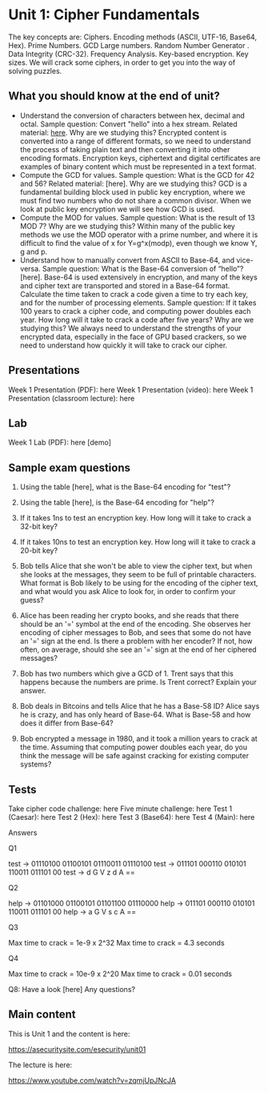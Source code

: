# Unit 1: Cipher Fundamentals

The key concepts are: Ciphers. Encoding methods (ASCII, UTF-16, Base64, Hex). Prime Numbers. GCD Large numbers. Random Number Generator . Data Integrity (CRC-32). Frequency Analysis. Key-based encryption. Key sizes. We will crack some ciphers, in order to get you into the way of solving puzzles.

## What you should know at the end of unit?

* Understand the conversion of characters between hex, decimal and octal. Sample question: Convert "hello" into a hex stream. Related material: [here](https://asecuritysite.com/Coding/ascii). Why are we studying this? Encrypted content is converted into a range of different formats, so we need to understand the process of taking plain text and then converting it into other encoding formats. Encryption keys, ciphertext and digital certificates are examples of binary content which must be represented in a text format.
* Compute the GCD for values. Sample question: What is the GCD for 42 and 56? Related material: [here]. Why are we studying this? GCD is a fundamental building block used in public key encryption, where we must find two numbers who do not share a common divisor. When we look at public key encryption we will see how GCD is used.
* Compute the MOD for values. Sample question: What is the result of 13 MOD 7? Why are we studying this? Within many of the public key methods we use the MOD operator with a prime number, and where it is difficult to find the value of x for Y=g^x(modp), even though we know Y, g and p.
* Understand how to manually convert from ASCII to Base-64, and vice-versa. Sample question: What is the Base-64 conversion of “hello”? [here]. Base-64 is used extensively in encryption, and many of the keys and cipher text are transported and stored in a Base-64 format.
Calculate the time taken to crack a code given a time to try each key, and for the number of processing elements. Sample question: If it takes 100 years to crack a cipher code, and computing power doubles each year. How long will it take to crack a code after five years? Why are we studying this? We always need to understand the strengths of your encrypted data, especially in the face of GPU based crackers, so we need to understand how quickly it will take to crack our cipher.

## Presentations

Week 1 Presentation (PDF): here
Week 1 Presentation (video): here
Week 1 Presentation (classroom lecture): here

## Lab

Week 1 Lab (PDF): here [demo]

## Sample exam questions

1. Using the table [here], what is the Base-64 encoding for "test"?

2. Using the table [here], is the Base-64 encoding for "help"?

3. If it takes 1ns to test an encryption key. How long will it take to crack a 32-bit key?

4. If it takes 10ns to test an encryption key. How long will it take to crack a 20-bit key?

5. Bob tells Alice that she won't be able to view the cipher text, but when she looks at the messages, they seem to be full of printable characters. What format is Bob likely to be using for the encoding of the cipher text, and what would you ask Alice to look for, in order to confirm your guess?

6. Alice has been reading her crypto books, and she reads that there should be an '=' symbol at the end of the encoding. She observes her encoding of cipher messages to Bob, and sees that some do not have an '=' sign at the end. Is there a problem with her encoder? If not, how often, on average, should she see an '=' sign at the end of her ciphered messages?

7. Bob has two numbers which give a GCD of 1. Trent says that this happens because the numbers are prime. Is Trent correct? Explain your answer.

8. Bob deals in Bitcoins and tells Alice that he has a Base-58 ID? Alice says he is crazy, and has only heard of Base-64. What is Base-58 and how does it differ from Base-64?

9. Bob encrypted a message in 1980, and it took a million years to crack at the time. Assuming that computing power doubles each year, do you think the message will be safe against cracking for existing computer systems?

## Tests

Take cipher code challenge: here
Five minute challenge: here
Test 1 (Caesar): here
Test 2 (Hex): here
Test 3 (Base64): here
Test 4 (Main): here

Answers

Q1

test -> 01110100 01100101 01110011 01110100 
test -> 011101 000110 010101 110011 011101 00 
test ->  d       G       V       z      d   A  ==

Q2

help -> 01101000 01100101 01101100 01110000 
help -> 011101 000110 010101 110011 011101 00 
help ->  a     G        V      s      c    A  ==

Q3

Max time to crack = 1e-9 x 2^32
Max time to crack = 4.3 seconds

Q4

Max time to crack = 10e-9 x 2^20
Max time to crack = 0.01 seconds

Q8: Have a look [here]
Any questions?
## Main content
This is Unit 1 and the content is here:

https://asecuritysite.com/esecurity/unit01

The lecture is here:

https://www.youtube.com/watch?v=zqmjUpJNcJA



